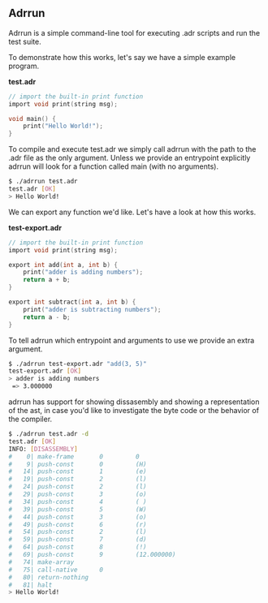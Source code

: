 ## Adrrun

Adrrun is a simple command-line tool for executing .adr scripts and run the test suite.

To demonstrate how this works, let's say we have a simple example program.

**test.adr**

```c
// import the built-in print function
import void print(string msg);

void main() {
    print("Hello World!");
}
```

To compile and execute test.adr we simply call adrrun with the path to the .adr file as the only argument. Unless we provide an entrypoint explicitly adrrun will look for a function called main (with no arguments).

```bash
$ ./adrrun test.adr
test.adr [OK]
> Hello World!
```

We can export any function we'd like. Let's have a look at how this works.

**test-export.adr**

```c
// import the built-in print function
import void print(string msg);

export int add(int a, int b) {
    print("adder is adding numbers");
    return a + b;
}

export int subtract(int a, int b) {
    print("adder is subtracting numbers");
    return a - b;
}
```

To tell adrrun which entrypoint and arguments to use we provide an extra argument.

```bash
$ ./adrrun test-export.adr "add(3, 5)"
test-export.adr [OK]
> adder is adding numbers
 => 3.000000
```

adrrun has support for showing dissasembly and showing a representation of the ast, in case you'd like to investigate the byte code or the behavior of the compiler.

```bash
$ ./adrrun test.adr -d
test.adr [OK]
INFO: [DISASSEMBLY]
#    0| make-frame       0         0        
#    9| push-const       0         (H)
#   14| push-const       1         (e)
#   19| push-const       2         (l)
#   24| push-const       2         (l)
#   29| push-const       3         (o)
#   34| push-const       4         ( )
#   39| push-const       5         (W)
#   44| push-const       3         (o)
#   49| push-const       6         (r)
#   54| push-const       2         (l)
#   59| push-const       7         (d)
#   64| push-const       8         (!)
#   69| push-const       9         (12.000000)
#   74| make-array      
#   75| call-native      0        
#   80| return-nothing  
#   81| halt            
> Hello World!
```
